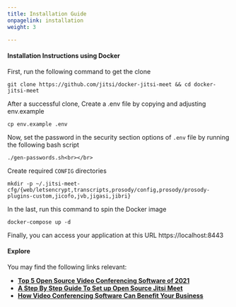 ```yaml
---
title: Installation Guide
onpagelink: installation
weight: 3

---
```


#### **Installation Instructions using Docker**

First, run the following command to get the clone

 ```
 git clone https://github.com/jitsi/docker-jitsi-meet && cd docker-jitsi-meet
```

After a successful clone, Create a .env file by copying and adjusting env.example

 ```
 cp env.example .env
```

Now, set the password in the security section options of `.env` file by running the following bash script

 ```
 ./gen-passwords.sh<br></br>
```

Create required `CONFIG` directories

 ```
 mkdir -p ~/.jitsi-meet-cfg/{web/letsencrypt,transcripts,prosody/config,prosody/prosody-plugins-custom,jicofo,jvb,jigasi,jibri}
```

In the last, run this command to spin the Docker image

 ```
 docker-compose up -d
```

Finally, you can access your application at this URL https://localhost:8443

#### **Explore**

You may find the following links relevant:

- **[Top 5 Open Source Video Conferencing Software of 2021](https://blog.containerize.com/2021/01/22/Top-5-Open-Source-Video-Conferencing-Software-of-2021/)**
- **[A Step By Step Guide To Set up Open Source Jitsi Meet](https://blog.containerize.com/2020/11/19/how-to-set-up-open-source-jitsi-meet/)**
- **[How Video Conferencing Software Can Benefit Your Business](https://blog.containerize.com/2020/11/13/how-video-conferencing-software-can-benefit-your-business/)**
 